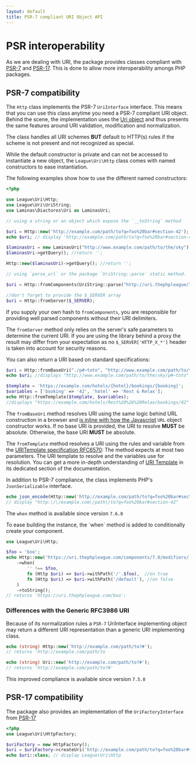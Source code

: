 ```yaml
---
layout: default
title: PSR-7 compliant URI Object API
---
```


PSR interoperability
=======

As we are dealing with URI, the package provides classes compliant
with [PSR-7](https://www.php-fig.org/psr/psr-7/) and 
[PSR-17](https://www.php-fig.org/psr/psr-17/). This is done to allow
more interoperability amongs PHP packages.

## PSR-7 compatibility

The `Http` class implements the PSR-7 `UriInterface` interface. This means that you can
use this class anytime you need a PSR-7 compliant URI object. Behind the scene, the
implementation uses the [Uri object](/uri/7.0/rfc3986/) and thus presents the same
features around URI validation, modification and normalization.

<p class="message-notice">The class handles all URI schemes <strong>BUT</strong> default
to HTTP(s) rules if the scheme is not present and not recognized as special.</p>

While the default constructor is private and can not be accessed to instantiate a new object,
the `League\Uri\Http` class comes with named constructors to ease instantiation.

The following examples show how to use the different named constructors:

~~~php
<?php

use League\Uri\Http;
use League\Uri\UriString;
use Laminas\Diactoros\Uri as LaminasUri;

// using a string or an object which expose the `__toString` method

$uri = Http::new('http://example.com/path/to?q=foo%20bar#section-42');
echo $uri; // display 'http://example.com/path/to?q=foo%20bar#section-4'

$laminasUri = new LaminasUri("http://www.example.com/path/to/the/sky");
$laminasUri->getQuery(); //return '';

Http::new($laminasUri)->getQuery(); //return '';

// using `parse_url` or the package `UriString::parse` static method.

$uri = Http::fromComponents(UriString::parse("http://uri.thephpleague/7.0/uri/api"));

//don't forget to provide the $_SERVER array
$uri = Http::fromServer($_SERVER);
~~~

<p class="message-warning">If you supply your own hash to <code>fromComponents</code>,
you are responsible for providing well parsed components without their URI delimiters.</p>

<p class="message-warning">The <code>fromServer</code> method only relies on the server's 
safe parameters to determine the current URI. If you are using the library behind a 
proxy the result may differ from your expectation as no <code>$_SERVER['HTTP_X_*']</code>
header is taken into account for security reasons.</p>

You can also return a URI based on standard specifications:

~~~php
$uri = Http::fromBaseUri("./p#~toto", "http://www.example.com/path/to/the/sky/");
echo $uri; //displays "http://www.example.com/path/to/the/sky/p#~toto"

$template = 'https://example.com/hotels/{hotel}/bookings/{booking}';
$variables = ['booking' => '42', 'hotel' => 'Rest & Relax'];
echo Http::fromTemplate($template, $variables);
//displays "https://example.com/hotels/Rest%20%26%20Relax/bookings/42"
~~~

The `fromBaseUri` method resolves URI using the same logic behind URL construction
in a browser and [is inline with how the Javascript](https://developer.mozilla.org/en-US/docs/Web/API/URL/URL) `URL` object constructor works.
If no base URI is provided, the URI to resolve **MUST** be absolute. Otherwise, the base URI **MUST** be absolute.

The `fromTemplate` method resolves a URI using the rules and variable from the
[URITemplate specification RFC6570](http://tools.ietf.org/html/rfc6570):
The method expects at most two parameters. The URI template to resolve and the variables use
for resolution. You can get a more in-depth understanding of
[URI Template](/uri/7.0/uri-template) in its dedicated section of the documentation.

In addition to PSR-7 compliance, the class implements PHP's `JsonSerializable` interface.

~~~php
echo json_encode(Http::new('http://example.com/path/to?q=foo%20bar#section-42'));
// display "http:\/\/example.com\/path\/to?q=foo%20bar#section-42"
~~~

<p class="message-notice">The <code>when</code> method is available since version <code>7.6.0</code></p>
To ease building the instance, the `when` method is added to conditionally create your component.

```php
use League\Uri\Http;

$foo = 'boo';
echo Http::new('https://uri.thephpleague.com/components/7.0/modifiers/')
    ->when(
        '' !== $foo, 
        fn (Http $uri) => $uri->withPath('/'.$foo),  //on true
        fn (Http $uri) => $uri->withPath('/default'), //on false
    )
    ->toString();
// returns 'https://uri.thephpleague.com/boo';
```

### Differences with the Generic RFC3986 URI

Because of its normalization rules a `PSR-7` UriInterface implementing object
may return a different URI representation than a generic URI implementing class.

~~~php
echo (string) Http::new('http://example.com/path/to?#');
// returns 'http://example.com/path/to

echo (string) Uri::new('http://example.com/path/to?#');
// returns 'http://example.com/path/to?#'
~~~

<p class="message-info">This improved compliance is available since version <code>7.5.0</code></p>

## PSR-17 compatibility

The package also provides an implementation of the `UriFactoryInterface` from [PSR-17](https://www.php-fig.org/psr/psr-17/)

~~~php
<?php
use League\Uri\HttpFactory;

$uriFactory = new HttpFactory();
$uri = $uriFactory->createUri('http://example.com/path/to?q=foo%20bar#section-42');
echo $uri::class; // display League\Uri\Http
~~~
